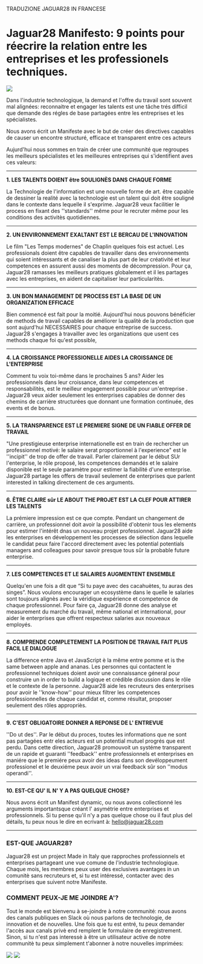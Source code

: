 TRADUZIONE JAGUAR28 IN FRANCESE

# Jaguar28 Manifesto: 9 points pour réecrire la relation entre les entreprises et les professionels techniques.

![](https://cdn-images-1.medium.com/max/800/1*bqgiR018SkKeejcLGwtbGQ.png)

Dans l'industrie technologique, la demand et l'offre du travail sont souvent mal alignées: 
reconnaitre et engager les talents est une tâche trés difficil que demande des régles de base partagées entre les entreprises et les spécialistes.

Nous avons écrit un Manifeste avec le but de créer des directives capables de causer un encontre structuré, efficace et transparent entre ces acteurs

Aujurd'hui nous sommes en train de créer une communité que regroupes les meilleurs spécialistes et les meilleures entreprises qui s'identifient aves ces valeurs:
***
**1. LES TALENTS DOIENT être SOULIGNÈS DANS CHAQUE FORME**

La Technologie de l'information est une nouvelle forme de art. être capable de dessiner la realité avec la technologie est un talent qui doit être souligné dans le contexte dans lequelle il s'exprime. Jaguar28  veux facilitier le process en fixant des ''standards'' même pour le recruter même pour les conditions des activitès quotidiennes.
***
**2. UN ENVIRONNEMENT EXALTANT EST LE BERCAU DE L'INNOVATION**

Le film "Les Temps modernes" de Chaplin quelques fois est actuel. Les professionals doient être capables de travailler dans des environnements qui soient intéressants et de canaliser la plus part de leur créativité et leur competences en assurent aussi des moments de décompression. Pour ça, Jaguar28 ramasses les meilleurs pratiques globalement et il les partages avec les entreprises, en aident de capitaliser leur particularitès.
***
**3. UN BON MANAGEMENT DE PROCESS EST LA BASE DE UN ORGANIZATION EFFICACE**

Bien commencé est fait pour la moitié. Aujourd'hui nous pouvons bénéficier de methods de travail capables de améliorer la qualitè de la production que sont aujurd'hui NECESSAIRES pour chaque entreprise de success. Jaguar28 s'engages à travailler avec les organizations que usent ces methods chaque foi qu'est possible,
***
**4. LA CROISSANCE PROFESSIONELLE AIDES LA CROISSANCE DE L'ENTERPRISE**

Comment tu voix toi-même dans le prochaines 5 ans? Aider les professionnels dans leur croissance, dans leur competences et responsabilitès, est le meilleur engagement possible pour un'entreprise .
Jaguar28 veux aider seulement les enterprises capables de donner des chemins de carrière structurées que donnant une formation continuée, des events et de bonus.
***
**5. LA TRANSPARENCE EST LE PREMIERE SIGNE DE UN FIABLE OFFER DE TRAVAIL**

"Une  prestigieuse enterprise internationelle est en train de rechercher un professionnel motivé: le salaire serat proportionnel à l'experience" est le ''incipit'' de trop de offer de travail. Parler clairement par le début SUr l'enterprise, le rôle proposé, les competences demandés et le salaire disponible est le seule paramètre pour estimer la fiabilité d'une enterprise. Jaguar28 partage les offers de travail seulement de enterprises que parlent interested in talking directement de ces arguments.
***
**6. ÊTRE CLAIRE sûr LE ABOUT THE PROJET EST LA CLEF POUR ATTIRER LES TALENTS**

La prémiere impression est ce que compte. Pendant un changement de carrière, un professionnel doit avoir la possibilité d'obtenir tous les elements pour estimer l'intérêt dnas un nouveau projet professionnel. Jaguar28 aide les enterprises en développement les processes de sélection dans lequelle le candidat peux faire l'accord directement avec les potential potentials managers and colleagues  pour savoir presque tous sûr la probable future enterprise.
***
**7. LES COMPETENCES ET LE SALAIRES AUGMENTENT ENSEMBLE**

Quelqu'en une fois a dit que “Si tu paye avec des cacahuètes, tu auras des singes”. Nous voulons encourager un ecosystème dans le quelle le salaries sont toujours alignès avec la véridique expérience et competence de chaque professionnel. Pour faire ça, Jaguar28 donne des analyse et measurement du marché du travail, même national et international, pour aider le enterprises que offrent respecteux salaries aux nouveaux employés.
***
**8. COMPRENDE COMPLETEMENT LA POSITION DE TRAVAIL FAIT PLUS FACIL LE DIALOGUE**

La difference entre Java et JavaScript è la même entre pomme et is the same between apple and ananas. Les personnes qui contactent le professionnel techniques doient avoir une connaissance géneral pour construire un  in order to build a logique et crédible discussion dans le rôle et le contexte de la personne. Jaguar28 aide les recruteurs des enterprises pour avoir le ''know-how'' pour mieux filtrer les competences professionnelles de chaque candidat et, comme résultat, proposer seulement des rôles appropriès.
***
**9. C'EST OBLIGATOIRE DONNER A REPONSE DE L' ENTREVUE**

''Do ut des''. Par le début du proces, toutes les informations que ne sont pas partagées entr eles acteurs est un potential mutuel progrés que est perdu. Dans cette direction, Jaguar28 promouvoit un systéme transparent de un rapide et guaranti ''feedback'' entre professionnels et enterprises en maniére que  le premiére  peux avoir des ideas dans son devéloppeument professionel et le deuxiéme peux avoir un vrai feedback sûr son ''modus operandi''.
***
**10. EST-CE QU' IL N' Y A PAS QUELQUE CHOSE?**

Nous avons écrit un Manifest dynamic, ou nous avons collectionné  les arguments importantsque créant l' asymétrie entre enterprises et professionnels. Si tu pense qu'il n'y a pas  quelque chose ou il faut plus del détails, tu peux nous le dire en ecrivant à: hello@jaguar28.com
***
### EST-QUE JAGUAR28?
Jaguar28 est un project Made in Italy que rapproches professionnels et enterprises partageant une vue comune de l'industrie technologique. Chaque mois, les membres peux user des exclusives avantages in un comunitè sans recruteurs et, si tu est intéressé, contacter avec des enterprises que suivent notre Manifeste.

### COMMENT PEUX-JE ME JOINDRE A'?

Tout le monde est bienvenu à se-joindre à notre communité: nous avons des canals publiques en Slack où nous parlons de technologie, de innovation et de nouvelles. Une fois que tu est entré, tu peux demander l'accès aux canals privè end remplent le formulaire de enregistrement. Sinon, si tu n'est pas interessè à être un utilisateur active de notre communitè tu peux simplement t'abonner à notre nouvelles imprimées:


[![](http://d2.alternativeto.net/dist/icons/slack_59044.png?width=64&height=64&mode=crop&upscale=false)](https://goo.gl/uBOshP) [![](https://cdn.zapier.com/storage/services/5c727288d9c2f69a9eee136c5f5a0f72.64x64.png)](http://eepurl.com/cEvQPv)